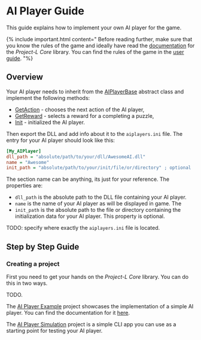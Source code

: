 <link rel='stylesheet' href='../css/markdown-alert.css'/>
<link rel='stylesheet' href='../css/code-highlight.css'/>

# AI Player Guide

This guide explains how to implement your own AI player for the game.

{% include important.html content="
Before reading further, make sure that you know the rules of the game and ideally have read the [documentation](../TechnicalDocs/core/index) for the *Project-L Core* library. You can find the rules of the game in the [user guide](../UserDocs/index).
"%}

## Overview

Your AI player needs to inherit from the [AIPlayerBase](../ProjectLCoreDocs/html/T_ProjectLCore_Players_AIPlayerBase.htm) abstract class and implement the following methods:

- [GetAction](../ProjectLCoreDocs/html/M_ProjectLCore_Players_AIPlayerBase_GetAction.htm) - chooses the next action of the AI player,
- [GetReward](../ProjectLCoreDocs/html/M_ProjectLCore_Players_AIPlayerBase_GetReward.htm) - selects a reward for a completing a puzzle,
- [Init](../ProjectLCoreDocs/html/M_ProjectLCore_Players_AIPlayerBase_Init.htm) - initialized the AI player.

Then export the DLL and add info about it to the `aiplayers.ini` file. The entry for your AI player should look like this:

```ini
[My_AIPlayer]
dll_path = "absolute/path/to/your/dll/AwesomeAI.dll"
name = "Awesome"
init_path = "absolute/path/to/your/init/file/or/directory" ; optional
```

The section name can be anything, its just for your reference. The properties are:

- `dll_path` is the absolute path to the DLL file containing your AI player.
- `name` is the name of your AI player as will be displayed in game. The
- `init_path` is the absolute path to the file or directory containing the initialization data for your AI player. This property is optional.

TODO: specify where exactly the `aiplayers.ini` file is located.

## Step by Step Guide

### Creating a project

First you need to get your hands on the _Project-L Core_ library. You can do this in two ways.

TODO.

The [AI Player Example](https://github.com/Couleslaw/Project-L/tree/master/ProjectL-CLI/AIPlayerExample) project showcases the implementation of a simple AI player. You can find the documentation for it [here](../AIPlayerExampleDocs/index.html).

The [AI Player Simulation](https://github.com/Couleslaw/Project-L/tree/master/ProjectL-CLI/AIPlayerSimulation) project is a simple CLI app you can use as a starting point for testing your AI player.
